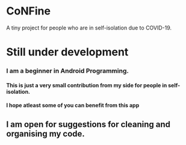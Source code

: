# CoNFine
A tiny project for people who are in self-isolation due to COVID-19.

# Still under development

### I am a beginner in Android Programming.

#### This is just a very small contribution from my side for people in self-isolation.
#### I hope atleast some of you can benefit from this app

## I am open for suggestions for cleaning and organising my code.

